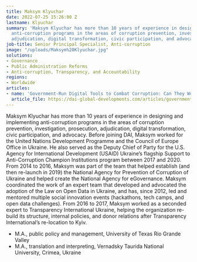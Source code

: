 ```yaml
---
title: Maksym Klyuchar
date: 2022-07-25 15:26:00 Z
lastname: Klyuchar
summary: 'Maksym Klyuchar has more than 10 years of experience in designing and implementing
  anti-corruption programs in the areas of corruption prevention, investigation, prosecution,
  adjudication, digital transformation, civic participation, and advocacy. '
job-title: Senior Principal Specialist, Anti-corruption
image: "/uploads/Maksym%20Klyuchar.jpg"
solutions:
- Governance
- Public Administration Reforms
- Anti-corruption, Transparency, and Accountability
regions:
- Worldwide
articles:
- name: 'Government-Run Digital Tools to Combat Corruption: Can They Work?'
  article_file: https://dai-global-developments.com/articles/government-run-digital-tools-to-combat-corruption-can-they-work/
---
```


Maksym Klyuchar has more than 10 years of experience in designing and implementing anti-corruption programs in the areas of corruption prevention, investigation, prosecution, adjudication, digital transformation, civic participation, and advocacy. Before joining DAI, Maksym worked for the United Nations Development Programme and the Council of Europe Office in Ukraine. He also served as the Deputy Chief of Party for the U.S. Agency for International Development (USAID) Ukraine’s flagship Support to Anti-Corruption Champion Institutions program between 2017 and 2020. From 2014 to 2016, Maksym was part of the team that helped establish (and then re-launch in 2019) the National Agency for Prevention of Corruption of Ukraine and helped create the National Agency for eGovernance. Maksym coordinated the work of an expert team that developed and advocated the adoption of the Law on Open Data in Ukraine, and has, since 2012, led and mentored multiple social innovation events (hackathons, tech camps, and open data challenges). From 2016 to 2017, Maksym worked as a seconded expert to Transparency International Ukraine, helping the organization re-build its structure, internal policies, and donor relations after Transparency International’s re-location to Kyiv.

* M.A., public policy and management, University of Texas Rio Grande Valley
* M.A., translation and interpreting, Vernadsky Taurida National University, Crimea, Ukraine